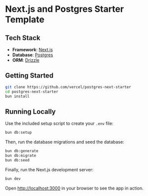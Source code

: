 # Next.js and Postgres Starter Template

## Tech Stack

- **Framework**: [Next.js](https://nextjs.org/)
- **Database**: [Postgres](https://www.postgresql.org/)
- **ORM**: [Drizzle](https://orm.drizzle.team/)

## Getting Started

```bash
git clone https://github.com/vercel/postgres-next-starter
cd postgres-next-starter
bun install
```

## Running Locally

Use the included setup script to create your `.env` file:

```bash
bun db:setup
```

Then, run the database migrations and seed the database:

```bash
bun db:generate
bun db:migrate
bun db:seed
```

Finally, run the Next.js development server:

```bash
bun dev
```

Open [http://localhost:3000](http://localhost:3000) in your browser to see the app in action.
